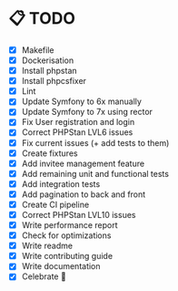 # 📋  TODO 

- [X] Makefile
- [X] Dockerisation
- [X] Install phpstan
- [X] Install phpcsfixer
- [X] Lint
- [X] Update Symfony to 6x manually
- [X] Update Symfony to 7x using rector
- [X] Fix User registration and login
- [X] Correct PHPStan LVL6 issues
- [X] Fix current issues (+ add tests to them)
- [X] Create fixtures
- [X] Add invitee management feature
- [X] Add remaining unit and functional tests
- [X] Add integration tests
- [X] Add pagination to back and front
- [X] Create CI pipeline
- [X] Correct PHPStan LVL10 issues
- [X] Write performance report
- [X] Check for optimizations
- [X] Write readme
- [X] Write contributing guide
- [X] Write documentation
- [X] Celebrate 🎉
